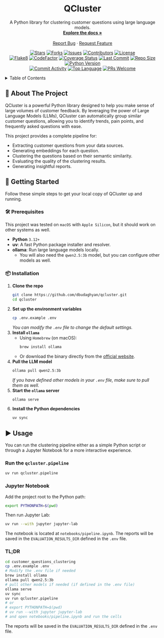 <div align="center">

  <h1 align="center">QCluster</h1>
  <p align="center">
    A Python library for clustering customer questions using large language models.
    <br />
    <a href="#about-the-project"><strong>Explore the docs »</strong></a>
    <br />
    <br />
    <a href="https://github.com/dbudaghyan/qcluster/issues">Report Bug</a>
    ·
    <a href="https://github.com/dbudaghyan/qcluster/issues">Request Feature</a>
  </p>

  <!-- Project Shields -->
  <p align="center">
    <a href="https://github.com/dbudaghyan/qcluster/stargazers"><img src="https://img.shields.io/github/stars/dbudaghyan/qcluster.svg?style=for-the-badge" alt="Stars"></a>
    <a href="https://github.com/dbudaghyan/qcluster/network/members"><img src="https://img.shields.io/github/forks/dbudaghyan/qcluster.svg?style=for-the-badge" alt="Forks"></a>
    <a href="https://github.com/dbudaghyan/qcluster/issues"><img src="https://img.shields.io/github/issues/dbudaghyan/qcluster.svg?style=for-the-badge" alt="Issues"></a>
    <a href="https://github.com/dbudaghyan/qcluster/graphs/contributors"><img src="https://img.shields.io/github/contributors/dbudaghyan/qcluster.svg?style=for-the-badge" alt="Contributors"></a>
    <a href="https://github.com/dbudaghyan/qcluster/blob/main/LICENSE"><img src="https://img.shields.io/github/license/dbudaghyan/qcluster.svg?style=for-the-badge" alt="License"></a>
    <br />
    <a href="https://github.com/dbudaghyan/qcluster/actions/workflows/flake8.yml"><img src="https://img.shields.io/github/actions/workflow/status/dbudaghyan/qcluster/flake8.yml?style=for-the-badge&logo=python" alt="Flake8"></a>
    <a href="https://www.codefactor.io/repository/github/dbudaghyan/qcluster"><img src="https://img.shields.io/codefactor/grade/github/dbudaghyan/qcluster?style=for-the-badge" alt="CodeFactor"></a>
    <a href="https://coveralls.io/github/dbudaghyan/qcluster?branch=main"><img src="https://img.shields.io/coveralls/github/dbudaghyan/qcluster/main.svg?style=for-the-badge" alt="Coverage Status"></a>
    <a href="https://github.com/dbudaghyan/qcluster/commits/main"><img src="https://img.shields.io/github/last-commit/dbudaghyan/qcluster.svg?style=for-the-badge" alt="Last Commit"></a>
    <a href="https://github.com/dbudaghyan/qcluster"><img src="https://img.shields.io/github/repo-size/dbudaghyan/qcluster.svg?style=for-the-badge" alt="Repo Size"></a>
    <a href="https://www.python.org/downloads/"><img src="https://img.shields.io/badge/Python-3.12+-blue?style=for-the-badge&logo=python" alt="Python Version"></a>
    <br />
    <a href="https://github.com/dbudaghyan/qcluster/graphs/commit-activity"><img src="https://img.shields.io/github/commit-activity/m/dbudaghyan/qcluster?style=for-the-badge" alt="Commit Activity"></a>
    <a href="https://github.com/dbudaghyan/qcluster"><img src="https://img.shields.io/github/languages/top/dbudaghyan/qcluster?style=for-the-badge" alt="Top Language"></a>
    <a href="http://makeapullrequest.com"><img src="https://img.shields.io/badge/PRs-welcome-brightgreen.svg?style=for-the-badge" alt="PRs Welcome"></a>
  </p>
</div>

<!-- TABLE OF CONTENTS -->
<details>
  <summary>Table of Contents</summary>
  <ol>
    <li>
      <a href="#about-the-project">🎯 About The Project</a>
    </li>
    <li>
      <a href="#getting-started">🚀 Getting Started</a>
      <ul>
        <li><a href="#prerequisites">🛠️ Prerequisites</a></li>
        <li><a href="#installation">📦 Installation</a></li>
      </ul>
    </li>
    <li><a href="#usage">▶️ Usage</a></li>
    <li><a href="#contributing">🤝 Contributing</a></li>
    <li><a href="#license">📄 License</a></li>
    <li><a href="#contact">📧 Contact</a></li>
  </ol>
</details>

<!-- ABOUT THE PROJECT -->
## 🎯 About The Project

QCluster is a powerful Python library designed to help you make sense of large volumes of customer feedback. By leveraging the power of Large Language Models (LLMs), QCluster can automatically group similar customer questions, allowing you to identify trends, pain points, and frequently asked questions with ease.

This project provides a complete pipeline for:
*   Extracting customer questions from your data sources.
*   Generating embeddings for each question.
*   Clustering the questions based on their semantic similarity.
*   Evaluating the quality of the clustering results.
*   Generating insightful reports.

<!-- GETTING STARTED -->
## 🚀 Getting Started

Follow these simple steps to get your local copy of QCluster up and running.

### 🛠️ Prerequisites

This project was tested on `macOS` with `Apple Silicon`, but it should work on other systems as well.

*   **Python** `3.12+`
*   **uv**: A fast Python package installer and resolver.
*   **ollama**: Run large language models locally.
    *   You will also need the `qwen2.5:3b` model, but you can configure other models as well.

### 📦 Installation

1.  **Clone the repo**
    ```sh
    git clone https://github.com/dbudaghyan/qcluster.git
    cd qcluster
    ```
2.  **Set up the environment variables**
    ```sh
    cp .env.example .env
    ```
    *You can modify the `.env` file to change the default settings.*
3.  **Install `ollama`**
    *   Using `Homebrew` (on macOS):
        ```sh
        brew install ollama
        ```
    *   Or download the binary directly from the [official website](https://ollama.com/download).
4.  **Pull the LLM model**
    ```sh
    ollama pull qwen2.5:3b
    ```
    *If you have defined other models in your `.env` file, make sure to pull them as well.*
5.  **Start the `ollama` server**
    ```sh
    ollama serve
    ```
6.  **Install the Python dependencies**
    ```sh
    uv sync
    ```

<!-- USAGE -->
## ▶️ Usage

You can run the clustering pipeline either as a simple Python script or through a Jupyter Notebook for a more interactive experience.

### Run the `qcluster.pipeline`
```bash
uv run qcluster.pipeline
```

### Jupyter Notebook
Add the project root to the Python path:
```bash
export PYTHONPATH=$(pwd)
```

Then run Jupyter Lab:
```bash
uv run --with jupyter jupyter-lab
```

The notebook is located at `notebooks/pipeline.ipynb`.
The reports will be saved in the `EVALUATION_RESULTS_DIR` defined in the `.env` file.

### TL;DR
```bash
cd customer_questions_clustering
cp .env.example .env
# Modify the .env file if needed
brew install ollama
ollama pull qwen2.5:3b
# pull other models if needed (if defined in the .env file)
ollama serve
uv sync
uv run qcluster.pipeline
# or
# export PYTHONPATH=$(pwd)
# uv run --with jupyter jupyter-lab
# and open notebooks/pipeline.ipynb and run the cells
```
The reports will be saved in the `EVALUATION_RESULTS_DIR` defined in the `.env` file.